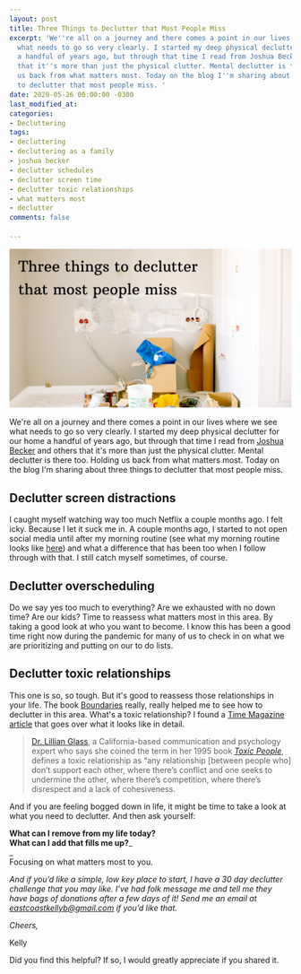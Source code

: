 ```yaml
---
layout: post
title: Three Things to Declutter that Most People Miss
excerpt: 'We''re all on a journey and there comes a point in our lives where we see
  what needs to go so very clearly. I started my deep physical declutter for our home
  a handful of years ago, but through that time I read from Joshua Becker and others
  that it''s more than just the physical clutter. Mental declutter is there too. Holding
  us back from what matters most. Today on the blog I''m sharing about three things
  to declutter that most people miss. '
date: 2020-05-26 00:00:00 -0300
last_modified_at: 
categories:
- Decluttering
tags:
- decluttering
- decluttering as a family
- joshua becker
- declutter schedules
- declutter screen time
- declutter toxic relationships
- what matters most
- declutter
comments: false

---
```

![An image of a bunch of cluttered things](/assets/img/20200525_110755_0000.png)

We're all on a journey and there comes a point in our lives where we see what needs to go so very clearly. I started my deep physical declutter for our home a handful of years ago, but through that time I read from [Joshua Becker](https://www.becomingminimalist.com/) and others that it's more than just the physical clutter. Mental declutter is there too. Holding us back from what matters most. Today on the blog I'm sharing about three things to declutter that most people miss. 

## Declutter screen distractions 

I caught myself watching way too much Netflix a couple months ago. I felt icky. Because I let it suck me in. A couple months ago, I started to not open social media until after my morning routine (see what my morning routine looks like [here](https://www.eastcoastkelly.com/morning%20routine/2020/04/21/how-to-have-a-morning-routine-with-children-around.html)) and what a difference that has been too when I follow through with that. I still catch myself sometimes, of course.

## Declutter overscheduling  

Do we say yes too much to everything? Are we exhausted with no down time? Are our kids? Time to reassess what matters most in this area. By taking a good look at who you want to become. I know this has been a good time right now during the pandemic for many of us to check in on what we are prioritizing and putting on our to do lists. 

## Declutter toxic relationships

This one is so, so tough. But it's good to reassess those relationships in your life. The book [Boundaries](https://www.amazon.ca/dp/B06XFKNB2Y/ref=dp-kindle-redirect?_encoding=UTF8&btkr=1) really, really helped me to see how to declutter in this area. What's a toxic relationship? I found a [Time Magazine article](https://time.com/5274206/toxic-relationship-signs-help/) that goes over what it looks like in detail.

> [Dr. Lillian Glass](https://www.drlillianglass.com/dr-lillian-glass-communication-psychology-of-human-behavior-bio/), a California-based communication and psychology expert who says she coined the term in her 1995 book [_Toxic People_](https://www.amazon.com/gp/product/1929873441/ref=as_li_qf_asin_il_tl?ie=UTF8&tag=time037-20&creative=9325&linkCode=as2&creativeASIN=1929873441&linkId=eaf50ccdc873011883d4796928e9b6a3), defines a toxic relationship as “any relationship \[between people who\] don’t support each other, where there’s conflict and one seeks to undermine the other, where there’s competition, where there’s disrespect and a lack of cohesiveness.

And if you are feeling bogged down in life, it might be time to take a look at what you need to declutter. And then ask yourself:  
   
**What can I remove from my life today?  
What can I add that fills me up?**_  
 _  
Focusing on what matters most to you.

_And if you’d like a simple, low key place to start, I have a 30 day declutter challenge that you may like. I’ve had folk message me and tell me they have bags of donations after a few days of it! Send me an email at_ [_eastcoastkellyb@gmail.com_](mailto:eastcoastkellyb@gmail.com) _if you’d like that._

_Cheers,_

Kelly

Did you find this helpful? If so, I would greatly appreciate if you shared it.
